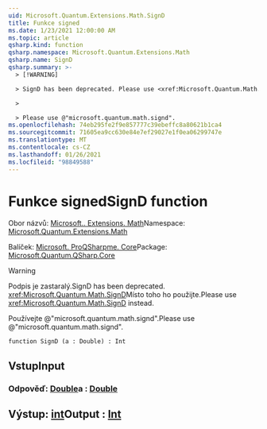 ```yaml
---
uid: Microsoft.Quantum.Extensions.Math.SignD
title: Funkce signed
ms.date: 1/23/2021 12:00:00 AM
ms.topic: article
qsharp.kind: function
qsharp.namespace: Microsoft.Quantum.Extensions.Math
qsharp.name: SignD
qsharp.summary: >-
  > [!WARNING]

  > SignD has been deprecated. Please use <xref:Microsoft.Quantum.Math.SignD> instead.

  >

  > Please use @"microsoft.quantum.math.signd".
ms.openlocfilehash: 74eb295fe2f9e857777c39ebeffc8a80621b1ca4
ms.sourcegitcommit: 71605ea9cc630e84e7ef29027e1f0ea06299747e
ms.translationtype: MT
ms.contentlocale: cs-CZ
ms.lasthandoff: 01/26/2021
ms.locfileid: "98849588"
---
```

# <a name="signd-function"></a><span data-ttu-id="cee39-102">Funkce signed</span><span class="sxs-lookup"><span data-stu-id="cee39-102">SignD function</span></span>

<span data-ttu-id="cee39-103">Obor názvů: [Microsoft.. Extensions. Math](xref:Microsoft.Quantum.Extensions.Math)</span><span class="sxs-lookup"><span data-stu-id="cee39-103">Namespace: [Microsoft.Quantum.Extensions.Math](xref:Microsoft.Quantum.Extensions.Math)</span></span>

<span data-ttu-id="cee39-104">Balíček: [Microsoft. ProQSharpme. Core](https://nuget.org/packages/Microsoft.Quantum.QSharp.Core)</span><span class="sxs-lookup"><span data-stu-id="cee39-104">Package: [Microsoft.Quantum.QSharp.Core](https://nuget.org/packages/Microsoft.Quantum.QSharp.Core)</span></span>


> [!WARNING]
> <span data-ttu-id="cee39-105">Podpis je zastaralý.</span><span class="sxs-lookup"><span data-stu-id="cee39-105">SignD has been deprecated.</span></span> <span data-ttu-id="cee39-106"><xref:Microsoft.Quantum.Math.SignD>Místo toho ho použijte.</span><span class="sxs-lookup"><span data-stu-id="cee39-106">Please use <xref:Microsoft.Quantum.Math.SignD> instead.</span></span>
>
> <span data-ttu-id="cee39-107">Používejte @"microsoft.quantum.math.signd".</span><span class="sxs-lookup"><span data-stu-id="cee39-107">Please use @"microsoft.quantum.math.signd".</span></span>



```qsharp
function SignD (a : Double) : Int
```


## <a name="input"></a><span data-ttu-id="cee39-108">Vstup</span><span class="sxs-lookup"><span data-stu-id="cee39-108">Input</span></span>

### <a name="a--double"></a><span data-ttu-id="cee39-109">Odpověď: [Double](xref:microsoft.quantum.lang-ref.double)</span><span class="sxs-lookup"><span data-stu-id="cee39-109">a : [Double](xref:microsoft.quantum.lang-ref.double)</span></span>





## <a name="output--int"></a><span data-ttu-id="cee39-110">Výstup: [int](xref:microsoft.quantum.lang-ref.int)</span><span class="sxs-lookup"><span data-stu-id="cee39-110">Output : [Int](xref:microsoft.quantum.lang-ref.int)</span></span>

